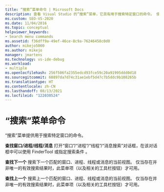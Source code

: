 ```yaml
---
title: “搜索”菜单命令 | Microsoft Docs
description: 查看 Visual Studio 的“搜索”菜单，它具有用于搜索特定窗口的命令。 使用“查找窗口/进程/线程/消息”、“查找下一个”和“查找上一个”。
ms.custom: SEO-VS-2020
ms.date: 11/04/2016
ms.topic: conceptual
helpviewer_keywords:
- Search menu commands
ms.assetid: f36dff9a-49ef-46ce-8c9a-76246458c0d0
author: mikejo5000
ms.author: mikejo
manager: jmartens
ms.technology: vs-ide-debug
ms.workload:
- multiple
ms.openlocfilehash: 256f506fa2355edcd93fce59c20a91995ddd0d18
ms.sourcegitcommit: 68897da7d74c31ae1ebf5d47c7b5ddc9b108265b
ms.translationtype: HT
ms.contentlocale: zh-CN
ms.lasthandoff: 08/13/2021
ms.locfileid: "122030524"
---
```

# <a name="search-menu-commands"></a>“搜索”菜单命令
“搜索”菜单提供用于搜索特定窗口的命令。

 **查找窗口/进程/线程/消息** 打开“窗口”/“进程”/“线程”/“消息搜索”对话框，在该对话框中可以使用 FinderTool 或指定搜索条件    。

 **查找下一个** 搜索下一个匹配的窗口、进程、线程或消息的当前视图。 仅当存在并非唯一的有效搜索结果时，此菜单项（以及相关的工具栏按钮）才可用。

 **查找上一个** 搜索上一个匹配的窗口、进程、线程或消息的当前视图。 仅当存在并非唯一的有效搜索结果时，此菜单项（以及相关的工具栏按钮）才可用。